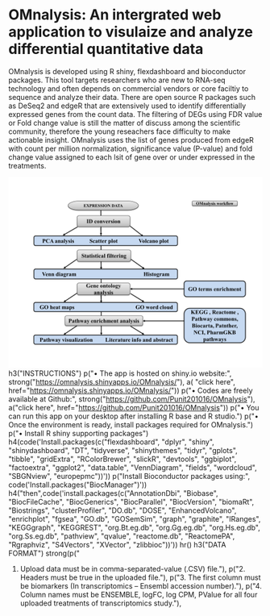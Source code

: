 # OMnalysis: An intergrated web application to visulaize and analyze differential quantitative data
OMnalysis is developed using R shiny, flexdashboard and bioconductor packages. This tool targets researchers who are new to RNA-seq technology and often depends on commercial vendors or core faciltiy to sequence and analyze their data. There are open source R packages such as DeSeq2 and edgeR that are extensively used to identify differentially expressed genes from the count data. The filtering of DEGs using FDR value or Fold change value is still the matter of discuss among the scientific community, therefore the young reseachers face difficulty to make actionable insight. OMnalysis uses the list of genes produced from edgeR with count per million normalization, significance value (P-value) and fold change value assigned to each lsit of gene over or under expressed in the treatments. 

![OMnalysis workflow](https://github.com/Punit201016/OMnalysis/blob/main/www/OMnalysis_1.png)
h3("INSTRUCTIONS")
p("•	The app is hosted on shiny.io website:", strong("https://omnalysis.shinyapps.io/OMnalysis/"), a( "click here", href="https://omnalysis.shinyapps.io/OMnalysis/"))
p("•	Codes are freely available at Github:", strong("https://github.com/Punit201016/OMnalysis"), a("click here", href="https://github.com/Punit201016/OMnalysis"))
p("•	You can run this app on your desktop after installing R base and R studio.")
p("•	Once the environment is ready, install packages required for OMnalysis.")
p("•	Install R shiny supporting packages")
h4(code('Install.packages(c("flexdashboard", "dplyr", "shiny", "shinydashboard", "DT", "tidyverse", "shinythemes", "tidyr", "gplots", "tibble", "gridExtra", "RColorBrewer", "slickR", "devtools", "ggbiplot", "factoextra", "ggplot2", "data.table", "VennDiagram", "fields", "wordcloud", "SBGNview", "europepmc"))'))
p("Install Bioconductor packages using:", code('Install.packages("BiocManager")'))
h4("then",code('install.packages(c("AnnotationDbi", "Biobase", "BiocFileCache", "BiocGenerics", "BiocParallel", "BiocVersion", "biomaRt", "Biostrings", "clusterProfiler", "DO.db", "DOSE", "EnhancedVolcano", "enrichplot", "fgsea", "GO.db", "GOSemSim", "graph", "graphite", "IRanges", "KEGGgraph", "KEGGREST", "org.Bt.eg.db", "org.Gg.eg.db", "org.Hs.eg.db", "org.Ss.eg.db", "pathview", "qvalue", "reactome.db", "ReactomePA", "Rgraphviz", "S4Vectors", "XVector", "zlibbioc"))'))
hr()
h3("DATA FORMAT")
strong(p("
1. Upload data must be in comma-separated-value (.CSV) file."),
p("2.	Headers must be true in the uploaded file."),
p("3.	The first column must be biomarkers (In transcriptomics – Ensembl accession number)."),
p("4.	Column names must be ENSEMBLE, logFC, log CPM, PValue for all four uploaded treatments of transcriptomics study."),
